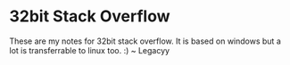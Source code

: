# 32bit Stack Overflow
These are my notes for 32bit stack overflow. It is based on windows but a lot is transferrable to linux too.  :)
 ~ Legacyy